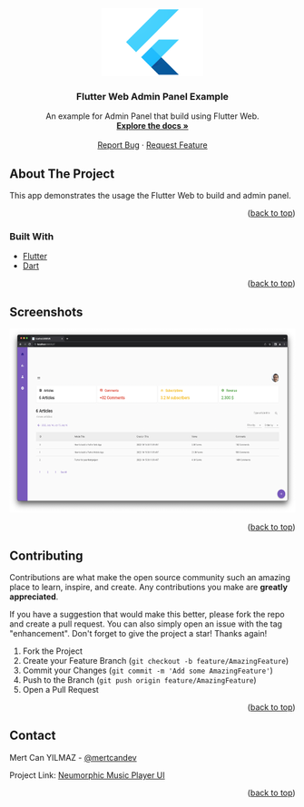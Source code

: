 <div id="top"></div>
<!--
*** Thanks for checking out the Best-README-Template. If you have a suggestion
*** that would make this better, please fork the repo and create a pull request
*** or simply open an issue with the tag "enhancement".
*** Don't forget to give the project a star!
*** Thanks again! Now go create something AMAZING! :D
-->

<!-- PROJECT SHIELDS -->
<!--
*** I'm using markdown "reference style" links for readability.
*** Reference links are enclosed in brackets [ ] instead of parentheses ( ).
*** See the bottom of this document for the declaration of the reference variables
*** for contributors-url, forks-url, etc. This is an optional, concise syntax you may use.
*** https://www.markdownguide.org/basic-syntax/#reference-style-links
-->

<!-- PROJECT LOGO -->
<br />
<div align="center">
  <a href="https://github.com/mertcandev/flutter_web_admin_panel_1">
    <img src="assets/flutter-icon.png" alt="Logo" width="180" height="120">
  </a>

<h3 align="center">Flutter Web Admin Panel Example</h3>

  <p align="center">
    An example for Admin Panel that build using Flutter Web.
    <br />
    <a href="https://github.com/mertcandev/flutter_web_admin_panel_1"><strong>Explore the docs »</strong></a>
    <br />
    <br />
   <a href="https://github.com/mertcandev/flutter_web_admin_panel_1/issues">Report Bug</a>
    ·
    <a href="https://github.com/mertcandev/flutter_web_admin_panel_1/issues">Request Feature</a>
   
  </p>
</div>

<!-- ABOUT THE PROJECT -->

## About The Project

<div>
This app demonstrates the usage the Flutter Web to build and admin panel.
   <br />
  
  </div>

<p align="right">(<a href="#top">back to top</a>)</p>

### Built With

- [Flutter](https://flutter.dev/)
- [Dart](https://dart.dev/)

<p align="right">(<a href="#top">back to top</a>)</p>

<!-- USAGE EXAMPLES -->

## Screenshots

<div align="center">
  <a href="https://github.com/mertcandev/flutter_web_admin_panel_1">
    <img src="assets/ss.png" alt="Screenshot" width="576" height="324">
    
  </a>
  </div>

<p align="right">(<a href="#top">back to top</a>)</p>

<!-- CONTRIBUTING -->

## Contributing

Contributions are what make the open source community such an amazing place to learn, inspire, and create. Any contributions you make are **greatly appreciated**.

If you have a suggestion that would make this better, please fork the repo and create a pull request. You can also simply open an issue with the tag "enhancement".
Don't forget to give the project a star! Thanks again!

1. Fork the Project
2. Create your Feature Branch (`git checkout -b feature/AmazingFeature`)
3. Commit your Changes (`git commit -m 'Add some AmazingFeature'`)
4. Push to the Branch (`git push origin feature/AmazingFeature`)
5. Open a Pull Request

<p align="right">(<a href="#top">back to top</a>)</p>

<!-- CONTACT -->

## Contact

Mert Can YILMAZ - [@mertcandev](https://twitter.com/mertcandev)

Project Link: [Neumorphic Music Player UI](https://github.com/mertcandev/flutter_web_admin_panel_1)

<p align="right">(<a href="#top">back to top</a>)</p>

<!-- MARKDOWN LINKS & IMAGES -->
<!-- https://www.markdownguide.org/basic-syntax/#reference-style-links -->

[contributors-shield]: https://img.shields.io/github/contributors/github_username/repo_name.svg?style=for-the-badge
[contributors-url]: https://github.com/github_username/repo_name/graphs/contributors
[forks-shield]: https://img.shields.io/github/forks/github_username/repo_name.svg?style=for-the-badge
[forks-url]: https://github.com/github_username/repo_name/network/members
[stars-shield]: https://img.shields.io/github/stars/github_username/repo_name.svg?style=for-the-badge
[stars-url]: https://github.com/github_username/repo_name/stargazers
[issues-shield]: https://img.shields.io/github/issues/github_username/repo_name.svg?style=for-the-badge
[issues-url]: https://github.com/github_username/repo_name/issues
[license-shield]: https://img.shields.io/github/license/github_username/repo_name.svg?style=for-the-badge
[license-url]: https://github.com/github_username/repo_name/blob/master/LICENSE.txt
[linkedin-shield]: https://img.shields.io/badge/-LinkedIn-black.svg?style=for-the-badge&logo=linkedin&colorB=555
[linkedin-url]: https://linkedin.com/in/linkedin_username
[product-screenshot]: images/screenshot.png
